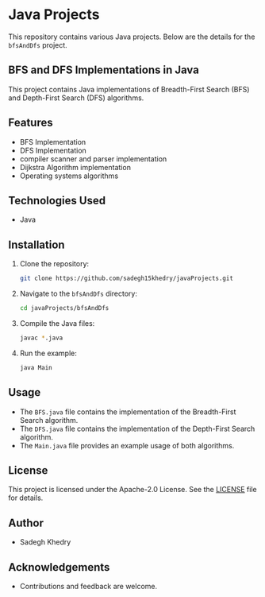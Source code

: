# Java Projects

This repository contains various Java projects. Below are the details for the `bfsAndDfs` project.

## BFS and DFS Implementations in Java

This project contains Java implementations of Breadth-First Search (BFS) and Depth-First Search (DFS) algorithms.

## Features
- BFS Implementation
- DFS Implementation
- compiler scanner and parser implementation
- Dijkstra Algorithm implementation
- Operating systems algorithms

## Technologies Used
- Java

## Installation
1. Clone the repository:
    ```sh
    git clone https://github.com/sadegh15khedry/javaProjects.git
    ```
2. Navigate to the `bfsAndDfs` directory:
    ```sh
    cd javaProjects/bfsAndDfs
    ```
3. Compile the Java files:
    ```sh
    javac *.java
    ```
4. Run the example:
    ```sh
    java Main
    ```

## Usage
- The `BFS.java` file contains the implementation of the Breadth-First Search algorithm.
- The `DFS.java` file contains the implementation of the Depth-First Search algorithm.
- The `Main.java` file provides an example usage of both algorithms.

## License
This project is licensed under the Apache-2.0 License. See the [LICENSE](LICENSE) file for details.

## Author
- Sadegh Khedry

## Acknowledgements
- Contributions and feedback are welcome.

